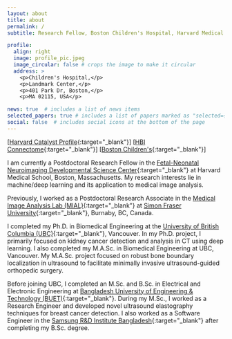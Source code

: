 ```yaml
---
layout: about
title: about
permalink: /
subtitle: Research Fellow, Boston Children's Hospital, Harvard Medical School #<a href='#'>Affiliations</a>. Address. Contacts. Moto. Etc.

profile:
  align: right
  image: profile_pic.jpeg
  image_circular: false # crops the image to make it circular
  address: >
    <p>Children's Hospital,</p>
    <p>Landmark Center,</p>
    <p>401 Park Dr, Boston,</p>
    <p>MA 02115, USA</p>

news: true  # includes a list of news items
selected_papers: true # includes a list of papers marked as "selected={true}"
social: false  # includes social icons at the bottom of the page
---
```


[[Harvard Catalyst Profile](https://connects.catalyst.harvard.edu/Profiles/display/Person/201410){:target="_blank"}] [[HBI Connectome](https://brain.harvard.edu/hbi_connectome/mohammad-arafat-hussain/){:target="_blank"}] [[Boston Children's](https://research.childrenshospital.org/arafat){:target="_blank"}]

I am currently a Postdoctoral Research Fellow in the [Fetal-Neonatal Neuroimaging Developmental Science Center](https://www.fnndsc.org/){:target="_blank"} at Harvard Medical School, Boston, Massachusetts. My research interests lie in machine/deep learning and its application to medical image analysis. 

Previously, I worked as a Postdoctoral Research Associate in the [Medical Image Analysis Lab (MIAL)](https://www.medicalimageanalysis.com/){:target="_blank"} at [Simon Fraser University](https://www.sfu.ca/computing.html){:target="_blank"}, Burnaby, BC, Canada.

I completed my Ph.D. in Biomedical Engineering at the [University of British Columbia (UBC)](https://bisicl.ece.ubc.ca/){:target="_blank"}, Vancouver. In my Ph.D. project, I primarily focused on kidney cancer detection and analysis in CT using deep learning. I also completed my M.A.Sc. in Biomedical Engineering at UBC, Vancouver. My M.A.Sc. project focused on robust bone boundary localization in ultrasound to facilitate minimally invasive ultrasound-guided orthopedic surgery.

Before joining UBC, I completed an M.Sc. and B.Sc. in Electrical and Electronic Engineering at [Bangladesh University of Engineering & Technology (BUET)](https://www.buet.ac.bd/web/){:target="_blank"}. During my M.Sc., I worked as a Research Engineer and developed novel ultrasound elastography techniques for breast cancer detection. I also worked as a Software Engineer in the [Samsung R&D Institute Bangladesh](https://research.samsung.com/srbd){:target="_blank"} after completing my B.Sc. degree.

